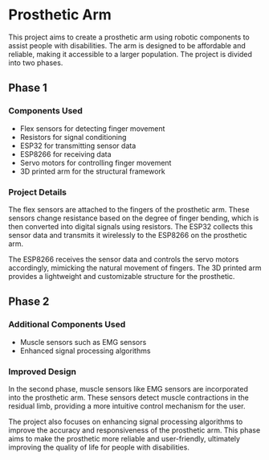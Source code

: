 # Prosthetic Arm

This project aims to create a prosthetic arm using robotic components to assist people with disabilities. The arm is designed to be affordable and reliable, making it accessible to a larger population. The project is divided into two phases.

## Phase 1

### Components Used
- Flex sensors for detecting finger movement
- Resistors for signal conditioning
- ESP32 for transmitting sensor data
- ESP8266 for receiving data
- Servo motors for controlling finger movement
- 3D printed arm for the structural framework

### Project Details
The flex sensors are attached to the fingers of the prosthetic arm. These sensors change resistance based on the degree of finger bending, which is then converted into digital signals using resistors. The ESP32 collects this sensor data and transmits it wirelessly to the ESP8266 on the prosthetic arm.

The ESP8266 receives the sensor data and controls the servo motors accordingly, mimicking the natural movement of fingers. The 3D printed arm provides a lightweight and customizable structure for the prosthetic.

## Phase 2

### Additional Components Used
- Muscle sensors such as EMG sensors
- Enhanced signal processing algorithms

### Improved Design
In the second phase, muscle sensors like EMG sensors are incorporated into the prosthetic arm. These sensors detect muscle contractions in the residual limb, providing a more intuitive control mechanism for the user. 

The project also focuses on enhancing signal processing algorithms to improve the accuracy and responsiveness of the prosthetic arm. This phase aims to make the prosthetic more reliable and user-friendly, ultimately improving the quality of life for people with disabilities.
